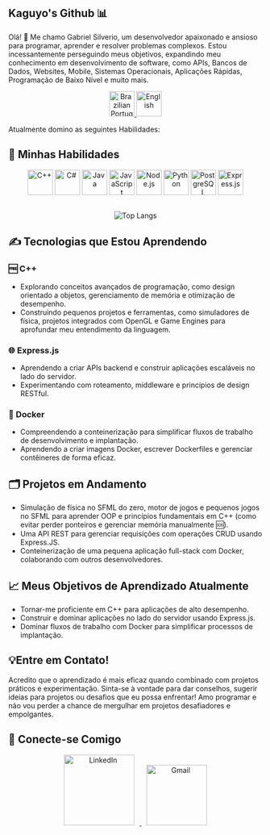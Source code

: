 Kaguyo's Github 📊
---
Olá! 👋 Me chamo Gabriel Silverio, um desenvolvedor apaixonado e ansioso para programar, aprender e resolver problemas complexos. Estou incessantemente perseguindo meus objetivos, expandindo meu conhecimento em desenvolvimento de software, como APIs, Bancos de Dados, Websites, Mobile, Sistemas Operacionais, Aplicações Rápidas, Programação de Baixo Nível e muito mais.

<p align="center">
  <a href="https://github.com/Kaguyo">
    <img src="https://upload.wikimedia.org/wikipedia/commons/0/05/Flag_of_Brazil.svg" alt="Brazilian Portuguese" width="50" height="50">
  </a>
  <a href="https://github.com/Kaguyo/Kaguyo/blob/main/README-english.md">
    <img src="https://www.svgrepo.com/show/248851/united-states.svg" alt="English" width="50" height="50">
  </a>
</p>

Atualmente domino as seguintes Habilidades:
## 🧬 Minhas Habilidades
<div align="center">

<img src="https://cdn.jsdelivr.net/gh/devicons/devicon/icons/cplusplus/cplusplus-original.svg" width="50" height="50" alt="C++"/>
<img src="https://cdn.jsdelivr.net/gh/devicons/devicon/icons/csharp/csharp-original.svg" width="50" height="50" alt="C#"/>
<img src="https://cdn.jsdelivr.net/gh/devicons/devicon/icons/java/java-original.svg" width="50" height="50" alt="Java"/>
<img src="https://img.icons8.com/fluency/50/000000/javascript.png" width="50" height="50" alt="JavaScript"/>
<img src="https://cdn.jsdelivr.net/gh/devicons/devicon/icons/nodejs/nodejs-original.svg" width="50" height="50" alt="Node.js"/>
<img src="https://cdn.jsdelivr.net/gh/devicons/devicon/icons/python/python-original.svg" width="50" height="50" alt="Python"/>
<img src="https://cdn.jsdelivr.net/gh/devicons/devicon/icons/postgresql/postgresql-original.svg" width="50" height="50" alt="PostgreSQL"/>
<img src="https://img.icons8.com/fluency/48/express-js.png" width="50" height="50" alt="Express.js"/>

<div/>

##

<div align="center">
    
![Top Langs](https://github-readme-stats.vercel.app/api/top-langs/?username=Kaguyo&layout=compact&theme=radical&bg_color=30,1A1B27,191A23&title_color=8E24AA&border_color=8E24AA&langs_count=6&hide=html,css)

<div/>
    
<div align="left">
    
## ✍️ Tecnologias que Estou Aprendendo

### 🆓 C++
- Explorando conceitos avançados de programação, como design orientado a objetos, gerenciamento de memória e otimização de desempenho.
- Construindo pequenos projetos e ferramentas, como simuladores de física, projetos integrados com OpenGL e Game Engines para aprofundar meu entendimento da linguagem.

### 🌐 Express.js
- Aprendendo a criar APIs backend e construir aplicações escaláveis no lado do servidor.
- Experimentando com roteamento, middleware e princípios de design RESTful.

### 🐳 Docker
- Compreendendo a conteinerização para simplificar fluxos de trabalho de desenvolvimento e implantação.
- Aprendendo a criar imagens Docker, escrever Dockerfiles e gerenciar contêineres de forma eficaz.

## 🗂️ Projetos em Andamento
- Simulação de física no SFML do zero, motor de jogos e pequenos jogos no SFML para aprender OOP e princípios fundamentais em C++ (como evitar perder ponteiros e gerenciar memória manualmente 🆘).
- Uma API REST para gerenciar requisições com operações CRUD usando Express.JS.
- Conteinerização de uma pequena aplicação full-stack com Docker, colaborando com outros desenvolvedores.
  
## 📈 Meus Objetivos de Aprendizado Atualmente
- Tornar-me proficiente em C++ para aplicações de alto desempenho.
- Construir e dominar aplicações no lado do servidor usando Express.js.
- Dominar fluxos de trabalho com Docker para simplificar processos de implantação.

## 💡Entre em Contato!
Acredito que o aprendizado é mais eficaz quando combinado com projetos práticos e experimentação. Sinta-se à vontade para dar conselhos, sugerir ideias para projetos ou desafios que eu possa enfrentar! Amo programar e não vou perder a chance de mergulhar em projetos desafiadores e empolgantes.

## 🤝 Conecte-se Comigo

<p align="center">
  <a href="https://www.linkedin.com/in/gabriel-silverio-8b35a4241/" target="_blank">
    <img src="https://www.logo.wine/a/logo/LinkedIn/LinkedIn-Logo.wine.svg" alt="LinkedIn" width="140" style="margin: 0 10px;">
  </a>
  <a href="mailto:dev.gabriel.silverio@gmail.com" target="_blank">
    <img src="https://www.logo.wine/a/logo/Gmail/Gmail-Logo.wine.svg" alt="Gmail" width="120" style="margin: 0 10px;">
  </a>
</p>
